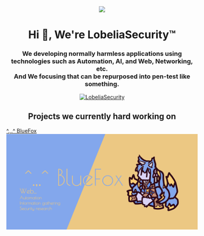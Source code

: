 <div align="center">
<img src="https://avatars.githubusercontent.com/u/119476809?s=400&u=a3e7a97e9b858cf4971ff6a3017b2c7162f85d54&v=4">
</div>

<h1 align="center">Hi 👋, We're LobeliaSecurity™</h1>
<h3 align="center">
<div>We developing normally harmless applications using technologies such as Automation, AI, and Web, Networking, etc.</div>
<div>And We focusing that can be repurposed into pen-test like something.</div>
</h3>

<div align="center">
<a href="https://twitter.com/intent/follow?screen_name=LobeliaSecurity" target="_blank">
<img src="https://img.shields.io/twitter/follow/LobeliaSecurity?logo=twitter&style=for-the-badge" alt="LobeliaSecurity" />
</a>
</div>

<h2 align="center">Projects we currently hard working on</h2>
<a href="https://github.com/LobeliaSecurity/BlueFox">
<div>^.,.^ BlueFox</div>
<img src="https://github.com/LobeliaSecurity/BlueFox/raw/main/media/SocialPreview.png">
</a>
